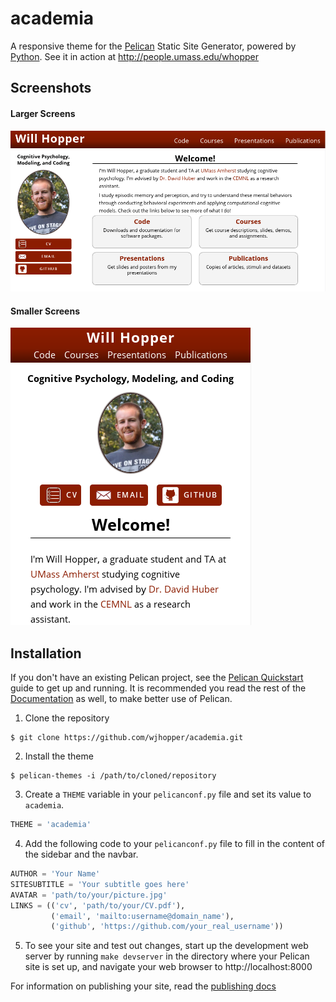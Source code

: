 # academia
A responsive theme for the [Pelican](http://blog.getpelican.com/) Static Site Generator, powered by [Python](https://www.python.org/).
See it in action at http://people.umass.edu/whopper

## Screenshots
#### Larger Screens
![Desktop](screenshots/desktop.png)
#### Smaller Screens
![Mobile](screenshots/mobile.png)

## Installation
If you don't have an existing Pelican project, see the [Pelican Quickstart](http://docs.getpelican.com/en/3.6.3/quickstart.html) guide to get up and running. It is recommended you read the rest of the [Documentation](http://docs.getpelican.com/en/3.6.3/) as well, to make better use of Pelican.

1. Clone the repository

  ```
  $ git clone https://github.com/wjhopper/academia.git
  ```
2. Install the theme

  ```
  $ pelican-themes -i /path/to/cloned/repository
  ```
3. Create a `THEME` variable in your `pelicanconf.py` file and set its value to `academia`.

  ```python
  THEME = 'academia'
  ```
4. Add the following code to your `pelicanconf.py` file to fill in the content of the sidebar and the navbar.

  ```python
  AUTHOR = 'Your Name'
  SITESUBTITLE = 'Your subtitle goes here'
  AVATAR = 'path/to/your/picture.jpg'
  LINKS = (('cv', 'path/to/your/CV.pdf'),
           ('email', 'mailto:username@domain_name'),
           ('github', 'https://github.com/your_real_username'))
  ```

5. To see your site and test out changes, start up the development web server by running `make devserver` in the directory where your Pelican site is set up, and navigate your web browser to http://localhost:8000

For information on publishing your site, read the [publishing docs](http://docs.getpelican.com/en/3.6.3/publish.html)
